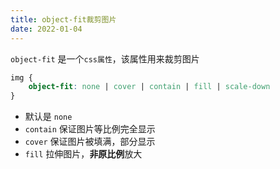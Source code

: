 ```yaml
---
title: object-fit裁剪图片
date: 2022-01-04
---
```


`object-fit` 是一个`css属性`，该属性用来裁剪图片

```css
img {
    object-fit: none | cover | contain | fill | scale-down
}
```

* 默认是 `none`
* `contain` 保证图片等比例完全显示
* `cover` 保证图片被填满，部分显示
* `fill` 拉伸图片，**非原比例**放大

<objectFit />